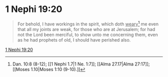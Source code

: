 # 1 Nephi 19:20

> For behold, I have workings in the spirit, which doth <u>weary</u>[^a] me even that all my joints are weak, for those who are at Jerusalem; for had not the Lord been merciful, to show unto me concerning them, even as he had prophets of old, I should have perished also.

[1 Nephi 19:20](https://www.churchofjesuschrist.org/study/scriptures/bofm/1-ne/19?lang=eng&id=p20#p20)


[^a]: Dan. 10:8 (8-12); [[1 Nephi 1.7|1 Ne. 1:7]]; [[Alma 27.17|Alma 27:17]]; [[Moses 1.10|Moses 1:10 (9-10).]]
